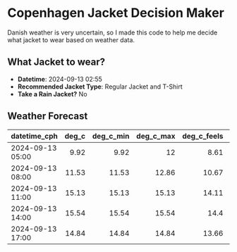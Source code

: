 # Copenhagen Jacket Decision Maker

Danish weather is very uncertain, so I made this code to help me decide what jacket to wear based on weather data.

## What Jacket to wear?

- **Datetime**: 2024-09-13 02:55
- **Recommended Jacket Type**: Regular Jacket and T-Shirt
- **Take a Rain Jacket?** No

## Weather Forecast
| datetime_cph     |   deg_c |   deg_c_min |   deg_c_max |   deg_c_feels | weather   | wind   | rain   |
|:-----------------|--------:|------------:|------------:|--------------:|:----------|:-------|:-------|
| 2024-09-13 05:00 |    9.92 |        9.92 |       12    |          8.61 | Clouds    | Low    | None   |
| 2024-09-13 08:00 |   11.53 |       11.53 |       12.86 |         10.67 | Clouds    | Low    | None   |
| 2024-09-13 11:00 |   15.13 |       15.13 |       15.13 |         14.11 | Clouds    | Medium | None   |
| 2024-09-13 14:00 |   15.54 |       15.54 |       15.54 |         14.4  | Clouds    | Medium | None   |
| 2024-09-13 17:00 |   14.84 |       14.84 |       14.84 |         13.66 | Clouds    | Medium | None   |

